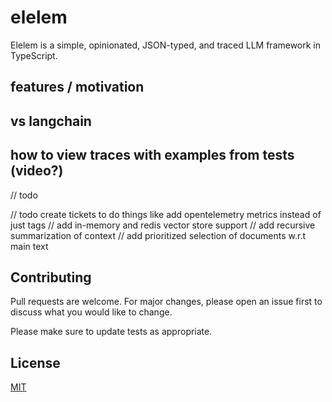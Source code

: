 # elelem
Elelem is a simple, opinionated, JSON-typed, and traced LLM framework in TypeScript.

## features / motivation

## vs langchain

## how to view traces with examples from tests (video?)

// todo


// todo create tickets to do things like add opentelemetry metrics instead of just tags
// add in-memory and redis vector store support
// add recursive summarization of context
// add prioritized selection of documents w.r.t main text

## Contributing

Pull requests are welcome. For major changes, please open an issue first
to discuss what you would like to change.

Please make sure to update tests as appropriate.

## License

[MIT](https://choosealicense.com/licenses/mit/)
